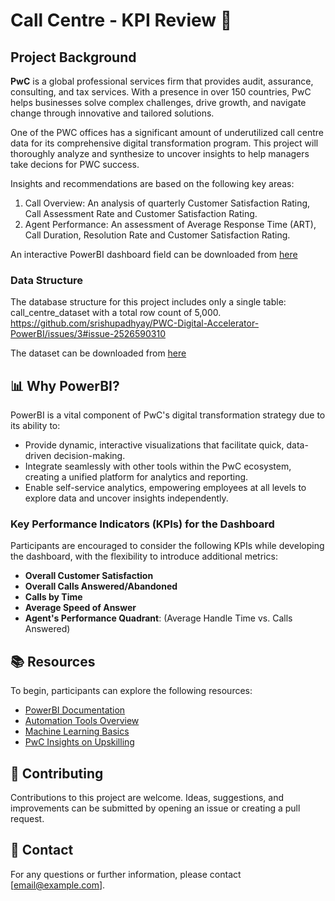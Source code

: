 # Call Centre - KPI Review 🚀

## Project Background</br>
**PwC** is a global professional services firm that provides audit, assurance, consulting, and tax services. With a presence in over 150 countries, PwC helps businesses solve complex challenges, drive growth, and navigate change through innovative and tailored solutions.

One of the PWC offices has a significant amount of underutilized call centre data for its comprehensive digital transformation program. This project will thoroughly analyze and synthesize to uncover insights to help managers take decions for PWC success.

Insights and recommendations are based on the following key areas:</br>
1. Call Overview: An analysis of quarterly Customer Satisfaction Rating, Call Assessment Rate and Customer Satisfaction Rating.
2. Agent Performance: An assessment of Average Response Time (ART), Call Duration, Resolution Rate and Customer Satisfaction Rating.

An interactive PowerBI dashboard field can be downloaded from [here](https://github.com/srishupadhyay/PWC-Digital-Accelerator-PowerBI/blob/c4d0d44612b08dc535fdc5d791e6f27a3149f910/PWC%20-%20Data%20%2B%20Dashboard%20File/Call%20Center%20Dashboard.pbix)

### Data Structure
The database structure for this project includes only a single table: call_centre_dataset with a total row count of 5,000.</br>
https://github.com/srishupadhyay/PWC-Digital-Accelerator-PowerBI/issues/3#issue-2526590310








The dataset can be downloaded from [here](https://github.com/srishupadhyay/PWC-Digital-Accelerator-PowerBI/issues/2#issue-2526578190)


## 📊 Why PowerBI?

PowerBI is a vital component of PwC's digital transformation strategy due to its ability to:
- Provide dynamic, interactive visualizations that facilitate quick, data-driven decision-making.
- Integrate seamlessly with other tools within the PwC ecosystem, creating a unified platform for analytics and reporting.
- Enable self-service analytics, empowering employees at all levels to explore data and uncover insights independently.

### Key Performance Indicators (KPIs) for the Dashboard

Participants are encouraged to consider the following KPIs while developing the dashboard, with the flexibility to introduce additional metrics:
- **Overall Customer Satisfaction**
- **Overall Calls Answered/Abandoned**
- **Calls by Time**
- **Average Speed of Answer**
- **Agent's Performance Quadrant**: (Average Handle Time vs. Calls Answered)

## 📚 Resources

To begin, participants can explore the following resources:
- [PowerBI Documentation](https://docs.microsoft.com/en-us/power-bi/)
- [Automation Tools Overview](https://docs.microsoft.com/en-us/power-automate/)
- [Machine Learning Basics](https://docs.microsoft.com/en-us/azure/machine-learning/)
- [PwC Insights on Upskilling](https://www.pwc.com/gx/en/issues/upskilling.html)

## 🤝 Contributing

Contributions to this project are welcome. Ideas, suggestions, and improvements can be submitted by opening an issue or creating a pull request.

## 📧 Contact

For any questions or further information, please contact [email@example.com].
